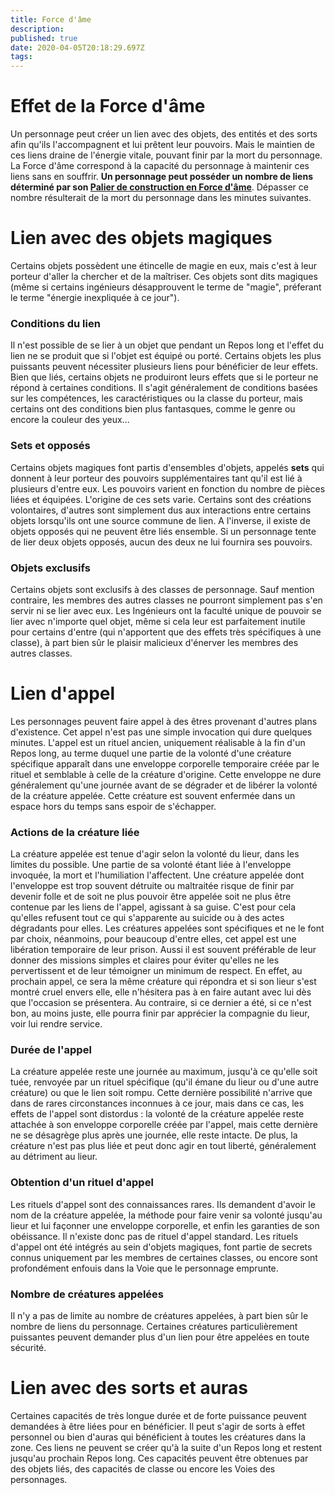 ```yaml
---
title: Force d'âme
description: 
published: true
date: 2020-04-05T20:18:29.697Z
tags: 
---
```


# Effet de la Force d'âme
Un personnage peut créer un lien avec des objets, des entités et des sorts afin qu'ils l'accompagnent et lui prêtent leur pouvoirs. Mais le maintien de ces liens draine de l'énergie vitale, pouvant finir par la mort du personnage. La Force d'âme correspond à la capacité du personnage à maintenir ces liens sans en souffrir. **Un personnage peut posséder un nombre de liens déterminé par son [Palier de construction en Force d'âme](http://de-dale.hd.free.fr/fr/projet-renaissance/syst%C3%A8me-de-jeu/points-construction)**. Dépasser ce nombre résulterait de la mort du personnage dans les minutes suivantes.

# Lien avec des objets magiques
Certains objets possèdent une étincelle de magie en eux, mais c'est à leur porteur d'aller la chercher et de la maîtriser. Ces objets sont dits magiques (même si certains ingénieurs désapprouvent le terme de "magie", préferant le terme "énergie inexpliquée à ce jour").
### Conditions du lien
Il n'est possible de se lier à un objet que pendant un Repos long et l'effet du lien ne se produit que si l'objet est équipé ou porté. Certains objets les plus puissants peuvent nécessiter plusieurs liens pour bénéficier de leur effets.
Bien que liés, certains objets ne produiront leurs effets que si le porteur ne répond à certaines conditions. Il s'agit généralement de conditions basées sur les compétences, les caractéristiques ou la classe du porteur, mais certains ont des conditions bien plus fantasques, comme le genre ou encore la couleur des yeux...

### Sets et opposés
Certains objets magiques font partis d'ensembles d'objets, appelés **sets** qui donnent à leur porteur des pouvoirs supplémentaires tant qu'il est lié à plusieurs d'entre eux. Les pouvoirs varient en fonction du nombre de pièces liées et équipées. L'origine de ces sets varie. Certains sont des créations volontaires, d'autres sont simplement dus aux interactions entre certains objets lorsqu'ils ont une source commune de lien.
A l'inverse, il existe de objets opposés qui ne peuvent être liés ensemble. Si un personnage tente de lier deux objets opposés, aucun des deux ne lui fournira ses pouvoirs.

### Objets exclusifs
Certains objets sont exclusifs à des classes de personnage. Sauf mention contraire, les membres des autres classes ne pourront simplement pas s'en servir ni se lier avec eux.
Les Ingénieurs ont la faculté unique de pouvoir se lier avec n'importe quel objet, même si cela leur est parfaitement inutile pour certains d'entre (qui n'apportent que des effets très spécifiques à une classe), à part bien sûr le plaisir malicieux d'énerver les membres des autres classes.

# Lien d'appel
Les personnages peuvent faire appel à des êtres provenant d'autres plans d'existence. Cet appel n'est pas une simple invocation qui dure quelques minutes. L'appel est un rituel ancien, uniquement réalisable à la fin d'un Repos long, au terme duquel une partie de la volonté d'une créature spécifique apparaît dans une enveloppe corporelle temporaire créée par le rituel et semblable à celle de la créature d'origine. Cette enveloppe ne dure généralement qu'une journée avant de se dégrader et de libérer la volonté de la créature appelée. Cette créature est souvent enfermée dans un espace hors du temps sans espoir de s'échapper.
### Actions de la créature liée
La créature appelée est tenue d'agir selon la volonté du lieur, dans les limites du possible. Une partie de sa volonté étant liée à l'enveloppe invoquée, la mort et l'humiliation l'affectent. Une créature appelée dont l'enveloppe est trop souvent détruite ou maltraitée risque de finir par devenir folle et de soit ne plus pouvoir être appelée soit ne plus être contenue par les liens de l'appel, agissant à sa guise. C'est pour cela qu'elles refusent tout ce qui s'apparente au suicide ou à des actes dégradants pour elles.
Les créatures appelées sont spécifiques et ne le font par choix, néanmoins, pour beaucoup d'entre elles, cet appel est une libération temporaire de leur prison. Aussi il est souvent préférable de leur donner des missions simples et claires pour éviter qu'elles ne les pervertissent et de leur témoigner un minimum de respect. En effet, au prochain appel, ce sera la même créature qui répondra et si son lieur s'est montré cruel envers elle, elle n'hésitera pas à en faire autant avec lui dès que l'occasion se présentera. Au contraire, si ce dernier a été, si ce n'est bon, au moins juste, elle pourra finir par apprécier la compagnie du lieur, voir lui rendre service.
### Durée de l'appel
La créature appelée reste une journée au maximum, jusqu'à ce qu'elle soit tuée, renvoyée par un rituel spécifique (qu'il émane du lieur ou d'une autre créature) ou que le lien soit rompu. Cette dernière possibilité n'arrive que dans de rares circonstances inconnues à ce jour, mais dans ce cas, les effets de l'appel sont distordus : la volonté de la créature appelée reste attachée à son enveloppe corporelle créée par l'appel, mais cette dernière ne se désagrège plus après une journée, elle reste intacte. De plus, la créature n'est pas plus liée et peut donc agir en tout liberté, généralement au détriment au lieur.
### Obtention d'un rituel d'appel
Les rituels d'appel sont des connaissances rares. Ils demandent d'avoir le nom de la créature appelée, la méthode pour faire venir sa volonté jusqu'au lieur et lui façonner une enveloppe corporelle, et enfin les garanties de son obéissance. Il n'existe donc pas de rituel d'appel standard.
Les rituels d'appel ont été intégrés au sein d'objets magiques, font partie de secrets connus uniquement par les membres de certaines classes, ou encore sont profondément enfouis dans la Voie que le personnage emprunte.
### Nombre de créatures appelées
Il n'y a pas de limite au nombre de créatures appelées, à part bien sûr le nombre de liens du personnage. Certaines créatures particulièrement puissantes peuvent demander plus d'un lien pour être appelées en toute sécurité.

# Lien avec des sorts et auras
Certaines capacités de très longue durée et de forte puissance peuvent demandées à être liées pour en bénéficier. Il peut s'agir de sorts à effet personnel ou bien d'auras qui bénéficient à toutes les créatures dans la zone. Ces liens ne peuvent se créer qu'à la suite d'un Repos long et restent jusqu'au prochain Repos long.
Ces capacités peuvent être obtenues par des objets liés, des capacités de classe ou encore les Voies des personnages.

